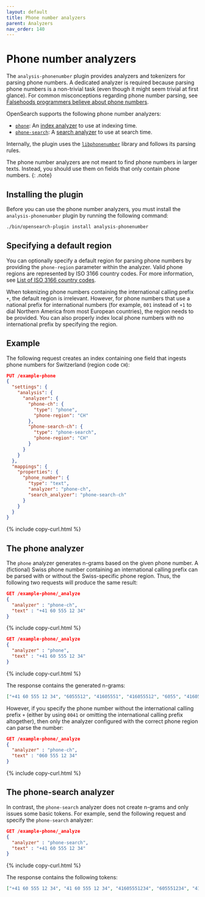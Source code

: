 ```yaml
---
layout: default
title: Phone number analyzers
parent: Analyzers
nav_order: 140
---
```


# Phone number analyzers

The `analysis-phonenumber` plugin provides analyzers and tokenizers for parsing phone numbers. A dedicated analyzer is required because parsing phone numbers is a non-trivial task (even though it might seem trivial at first glance). For common misconceptions regarding phone number parsing, see [Falsehoods programmers believe about phone numbers](https://github.com/google/libphonenumber/blob/master/FALSEHOODS.md).


OpenSearch supports the following phone number analyzers:

* [`phone`](#the-phone-analyzer): An [index analyzer]({{site.url}}{{site.baseurl}}/analyzers/index-analyzers/) to use at indexing time.
* [`phone-search`](#the-phone-search-analyzer): A [search analyzer]({{site.url}}{{site.baseurl}}/analyzers/search-analyzers/) to use at search time.

Internally, the plugin uses the [`libphonenumber`](https://github.com/google/libphonenumber) library and follows its parsing rules.

The phone number analyzers are not meant to find phone numbers in larger texts. Instead, you should use them on fields that only contain phone numbers.
{: .note}

## Installing the plugin

Before you can use the phone number analyzers, you must install the `analysis-phonenumber` plugin by running the following command:

```sh
./bin/opensearch-plugin install analysis-phonenumber
```

## Specifying a default region

You can optionally specify a default region for parsing phone numbers by providing the `phone-region` parameter within the analyzer. Valid phone regions are represented by ISO 3166 country codes. For more information, see [List of ISO 3166 country codes](https://en.wikipedia.org/wiki/List_of_ISO_3166_country_codes).

When tokenizing phone numbers containing the international calling prefix `+`, the default region is irrelevant. However, for phone numbers that use a national prefix for international numbers (for example, `001` instead of `+1` to dial Northern America from most European countries), the region needs to be provided. You can also properly index local phone numbers with no international prefix by specifying the region.

## Example

The following request creates an index containing one field that ingests phone numbers for Switzerland (region code `CH`):

```json
PUT /example-phone
{
  "settings": {
    "analysis": {
      "analyzer": {
        "phone-ch": {
          "type": "phone",
          "phone-region": "CH"
        },
        "phone-search-ch": {
          "type": "phone-search",
          "phone-region": "CH"
        }
      }
    }
  },
  "mappings": {
    "properties": {
      "phone_number": {
        "type": "text",
        "analyzer": "phone-ch",
        "search_analyzer": "phone-search-ch"
      }
    }
  }
}
```
{% include copy-curl.html %}

## The phone analyzer

The `phone` analyzer generates n-grams based on the given phone number. A (fictional) Swiss phone number containing an international calling prefix can be parsed with or without the Swiss-specific phone region. Thus, the following two requests will produce the same result:

```json
GET /example-phone/_analyze
{
  "analyzer" : "phone-ch",
  "text" : "+41 60 555 12 34"
}
```
{% include copy-curl.html %}

```json
GET /example-phone/_analyze
{
  "analyzer" : "phone",
  "text" : "+41 60 555 12 34"
}
```
{% include copy-curl.html %}

The response contains the generated n-grams:

```json
["+41 60 555 12 34", "6055512", "41605551", "416055512", "6055", "41605551234", ...]
```

However, if you specify the phone number without the international calling prefix `+` (either by using `0041` or omitting
the international calling prefix altogether), then only the analyzer configured with the correct phone region can parse the number:

```json
GET /example-phone/_analyze
{
  "analyzer" : "phone-ch",
  "text" : "060 555 12 34"
}
```
{% include copy-curl.html %}

## The phone-search analyzer

In contrast, the `phone-search` analyzer does not create n-grams and only issues some basic tokens. For example, send the following request and specify the `phone-search` analyzer:

```json
GET /example-phone/_analyze
{
  "analyzer" : "phone-search",
  "text" : "+41 60 555 12 34"
}
```
{% include copy-curl.html %}

The response contains the following tokens:

```json
["+41 60 555 12 34", "41 60 555 12 34", "41605551234", "605551234", "41"]
```
